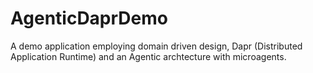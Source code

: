 # AgenticDaprDemo
A demo application employing domain driven design, Dapr (Distributed Application Runtime) and an Agentic archtecture with microagents.

